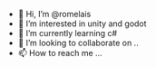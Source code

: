 - 👋 Hi, I’m @romelais
- 👀 I’m interested in unity and godot
- 🌱 I’m currently learning c#
- 💞️ I’m looking to collaborate on ..
- 📫 How to reach me ...

<!---
romelais/romelais is a ✨ special ✨ repository because its `README.md` (this file) appears on your GitHub profile.
You can click the Preview link to take a look at your changes.
--->
